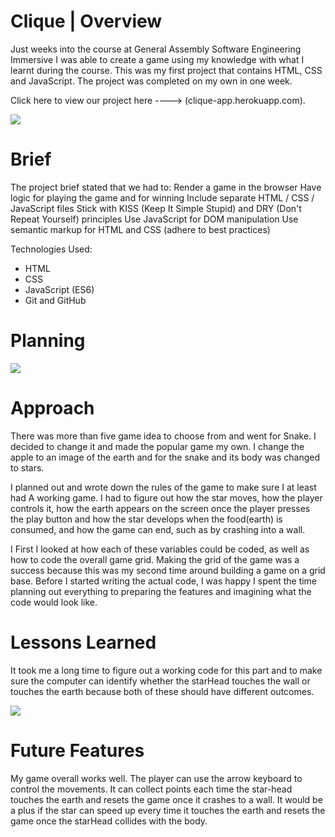 # Clique  | Overview

Just weeks into the course at General Assembly Software Engineering Immersive I was able to create a game using my knowledge with what I learnt during the course. This was my first project that contains HTML, CSS and JavaScript. The project was completed on my own in one week.

Click here to view our project here ----> (clique-app.herokuapp.com).

![](starlight.png)

# Brief

The project brief stated that we had to:
Render a game in the browser
Have logic for playing the game and for winning
Include separate HTML / CSS / JavaScript files
Stick with KISS (Keep It Simple Stupid) and DRY (Don't Repeat Yourself) principles
Use JavaScript for DOM manipulation
Use semantic markup for HTML and CSS (adhere to best practices)


Technologies Used:

* HTML
* CSS
* JavaScript (ES6)
* Git and GitHub

# Planning

![](project-1.png)

# Approach

There was more than five game idea to choose from and went for Snake. I decided to change it and made the popular game my own. I change the apple to an image of the earth and for the snake and its body was changed to stars.

I planned out and wrote down the rules of the game to make sure I at least had A working game. I had to figure out how the star moves, how the player controls it, how the earth appears on the screen once the player presses the play button and how the star develops when the food(earth) is consumed, and how the game can end, such as by crashing into a wall.

I First I looked at how each of these variables could be coded, as well as how to code the overall game grid. Making the grid of the game was a success because this was my second time around building a game on a grid base. Before I started writing the actual code, I was happy I spent the time planning out everything to preparing the features and imagining what the code would look like.



# Lessons Learned
It took me a long time to figure out a working code for this part and to make sure the computer can identify whether the starHead touches the wall or touches the earth because both of these should have different outcomes.

![](func.png)

# Future Features

My game overall works well. The player can use the arrow keyboard to control the movements. It can collect points each time the star-head touches the earth and resets the game once it crashes to a wall. It would be a plus if the star can speed up every time it touches the earth and resets the game once the starHead collides with the body.

